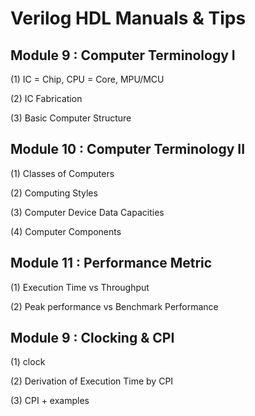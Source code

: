 # Verilog HDL Manuals & Tips
## Module 9 : Computer Terminology I

(1) IC = Chip, CPU = Core, MPU/MCU

(2) IC Fabrication

(3) Basic Computer Structure

## Module 10 : Computer Terminology II

(1) Classes of Computers

(2) Computing Styles

(3) Computer Device Data Capacities

(4) Computer Components

## Module 11 : Performance Metric

(1) Execution Time vs Throughput

(2) Peak performance vs Benchmark Performance

## Module 9 : Clocking & CPI

(1) clock

 
(2) Derivation of Execution Time by CPI

 
(3) CPI + examples
 
